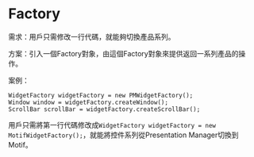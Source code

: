 # Factory

需求：用戶只需修改一行代碼，就能夠切換產品系列。

方案：引入一個Factory對象，由這個Factory對象來提供返回一系列產品的操作。

案例：

```
WidgetFactory widgetFactory = new PMWidgetFactory();
Window window = widgetFactory.createWindow();
ScrollBar scrollBar = widgetFactory.createScrollBar();
```

用戶只需將第一行代碼修改成`WidgetFactory widgetFactory = new MotifWidgetFactory();`，就能將控件系列從Presentation Manager切換到Motif。
